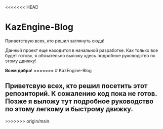<<<<<<< HEAD
<h1>KazEngine-Blog</h1>
<p>Приветствую всех, кто решил заглянуть сюда!</p>
<p>Данный проект еще находится в начальной разработке. Как только все будет готово, я обязательно выложу хдесь подробное руководство по этому движку!</p>
<b>Всем добра!</b>
=======
# KazEngine-Blog

<h2>Приветсвую всех, кто решил посетить этот репозиторий. К сожалению код пока не готов. Позже я выложу тут подробное руководство по этому легкому и быстрому движку.</h2>
>>>>>>> origin/main
